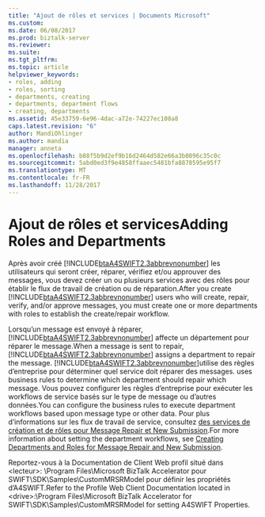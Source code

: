 ```yaml
---
title: "Ajout de rôles et services | Documents Microsoft"
ms.custom: 
ms.date: 06/08/2017
ms.prod: biztalk-server
ms.reviewer: 
ms.suite: 
ms.tgt_pltfrm: 
ms.topic: article
helpviewer_keywords:
- roles, adding
- roles, sorting
- departments, creating
- departments, department flows
- creating, departments
ms.assetid: 45e33759-6e96-4dac-a72e-74227ec108a8
caps.latest.revision: "6"
author: MandiOhlinger
ms.author: mandia
manager: anneta
ms.openlocfilehash: b88f5b9d2ef9b16d2464d582e66a3b0896c35c0c
ms.sourcegitcommit: 5abd0ed3f9e4858ffaaec5481bfa8878595e95f7
ms.translationtype: MT
ms.contentlocale: fr-FR
ms.lasthandoff: 11/28/2017
---
```

# <a name="adding-roles-and-departments"></a><span data-ttu-id="b3f3c-102">Ajout de rôles et services</span><span class="sxs-lookup"><span data-stu-id="b3f3c-102">Adding Roles and Departments</span></span>
<span data-ttu-id="b3f3c-103">Après avoir créé [!INCLUDE[btaA4SWIFT2.3abbrevnonumber](../../includes/btaa4swift2-3abbrevnonumber-md.md)] les utilisateurs qui seront créer, réparer, vérifiez et/ou approuver des messages, vous devez créer un ou plusieurs services avec des rôles pour établir le flux de travail de création ou de réparation.</span><span class="sxs-lookup"><span data-stu-id="b3f3c-103">After you create [!INCLUDE[btaA4SWIFT2.3abbrevnonumber](../../includes/btaa4swift2-3abbrevnonumber-md.md)] users who will create, repair, verify, and/or approve messages, you must create one or more departments with roles to establish the create/repair workflow.</span></span>  
  
 <span data-ttu-id="b3f3c-104">Lorsqu’un message est envoyé à réparer, [!INCLUDE[btaA4SWIFT2.3abbrevnonumber](../../includes/btaa4swift2-3abbrevnonumber-md.md)] affecte un département pour réparer le message.</span><span class="sxs-lookup"><span data-stu-id="b3f3c-104">When a message is sent to repair, [!INCLUDE[btaA4SWIFT2.3abbrevnonumber](../../includes/btaa4swift2-3abbrevnonumber-md.md)] assigns a department to repair the message.</span></span> [!INCLUDE[btaA4SWIFT2.3abbrevnonumber](../../includes/btaa4swift2-3abbrevnonumber-md.md)]<span data-ttu-id="b3f3c-105">utilise des règles d’entreprise pour déterminer quel service doit réparer des messages.</span><span class="sxs-lookup"><span data-stu-id="b3f3c-105"> uses business rules to determine which department should repair which message.</span></span> <span data-ttu-id="b3f3c-106">Vous pouvez configurer les règles d’entreprise pour exécuter les workflows de service basés sur le type de message ou d’autres données.</span><span class="sxs-lookup"><span data-stu-id="b3f3c-106">You can configure the business rules to execute department workflows based upon message type or other data.</span></span> <span data-ttu-id="b3f3c-107">Pour plus d’informations sur les flux de travail de service, consultez [des services de création et de rôles pour Message Repair et New Submission](../../adapters-and-accelerators/accelerator-swift/creating-departments-and-roles-for-message-repair-and-new-submission.md).</span><span class="sxs-lookup"><span data-stu-id="b3f3c-107">For more information about setting the department workflows, see [Creating Departments and Roles for Message Repair and New Submission](../../adapters-and-accelerators/accelerator-swift/creating-departments-and-roles-for-message-repair-and-new-submission.md).</span></span>  
  
 <span data-ttu-id="b3f3c-108">Reportez-vous à la Documentation de Client Web profil situé dans \<lecteur\>: \Program Files\Microsoft BizTalk Accelerator pour SWIFT\SDK\Samples\CustomMRSRModel pour définir les propriétés d’A4SWIFT.</span><span class="sxs-lookup"><span data-stu-id="b3f3c-108">Refer to the Profile Web Client Documentation located in \<drive\>:\Program Files\Microsoft BizTalk Accelerator for SWIFT\SDK\Samples\CustomMRSRModel for setting A4SWIFT Properties.</span></span>